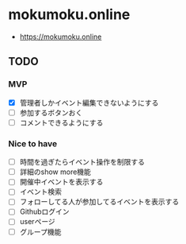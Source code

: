 # mokumoku.online
* https://mokumoku.online

## TODO
### MVP
* [x] 管理者しかイベント編集できないようにする
* [ ] 参加するボタンおく
* [ ] コメントできるようにする
### Nice to have
* [ ] 時間を過ぎたらイベント操作を制限する
* [ ] 詳細のshow more機能
* [ ] 開催中イベントを表示する
* [ ] イベント検索
* [ ] フォローしてる人が参加してるイベントを表示する
* [ ] Githubログイン
* [ ] userページ
* [ ] グループ機能
